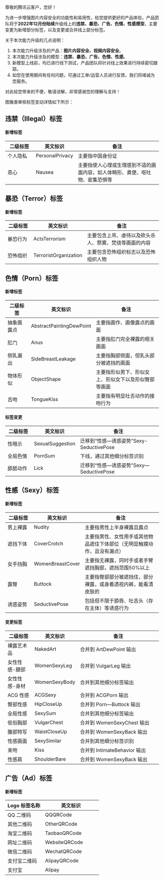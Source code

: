 尊敬的腾讯云客户，您好！ 

为进一步增强图片内容安全的功能性和易用性，给您提供更好的产品体验，产品团队将于**2022年12月份陆续**升级线上的**违禁、暴恐、广告、色情、性感模型**，主要变更为新增部分标签，以及变更或合并线上部分标签。

关于本次能力升级的几点说明：
1. 本次能力升级涉及的产品：**图片内容安全、视频内容安全**。
2. 本次能力升级涉及的模型：**违禁、暴恐、广告、色情、性感**。
3. 新模型上线前，均已进行线下测试，产品团队将针对线上效果进行持续密切跟踪。
4. 如您在使用期间有任何问题，可通过工单/运营人员进行反馈，我们将竭诚为您服务。

       
对此给您带来的不便，敬请谅解，非常感谢您的理解与支持！

图像类审核标签变动详情如下所示：


## 违禁（Illegal）标签
#### 新增标签
<table>
<thead>
<tr>
<th width="20%">二级标签</th>
<th width="20%">英文标识</th>
<th width="60%">备注</th>
</tr>
</thead>
<tbody><tr>
<td>个人隐私</td>
<td>PersonalPrivacy</td>
<td>主要指中国身份证</td>
</tr>
<tr>
<td>恶心</td>
<td>Nausea</td>
<td>主要指使人心理或生理感到不适的画面内容，如人体畸形、粪便、呕吐物、密集恐惧等</td>
</tr>
</tbody></table>

## 暴恐（Terror）标签
#### 新增标签
<table>
<thead>
<tr>
<th width="20%">二级标签</th>
<th width="20%">英文标识</th>
<th width="60%">备注</th>
</tr>
</thead>
<tbody><tr>
<td>暴恐行为</td>
<td>ActsTerrorism</td>
<td>主要包含上吊、虐待以及砍头杀人、祭奠、焚烧等画面的内容</td>
</tr>
<tr>
<td>恐怖组织</td>
<td>TerroristOrganization</td>
<td>主要包含恐怖组织标志以及恐怖组织人物</td>
</tr>
</tbody></table>

## 色情（Porn）标签
#### 新增标签
<table>
<thead>
<tr>
<th width="20%">二级标签</th>
<th width="20%">英文标识</th>
<th width="60%">备注</th>
</tr>
</thead>
<tbody><tr>
<td>抽象画露点</td>
<td>AbstractPaintingDewPoint</td>
<td>主要指画作、画像露点的画面</td>
</tr>
<tr>
<td>肛门</td>
<td>Anus</td>
<td>主要指肛门完全裸露的相关画面</td>
</tr>
<tr>
<td>侧乳漏出</td>
<td>SideBreastLeakage</td>
<td>主要指胸部侧面，但乳头部分被遮挡的画面</td>
</tr>
<tr>
<td>物体形似</td>
<td>ObjectShape</td>
<td>主要指形似男下、形似女上、形似女下以及形似臀部等画面</td>
</tr>
<tr>
<td>舌吻</td>
<td>TongueKiss</td>
<td>主要指有明显吐舌动作的接吻行为</td>
</tr>
</tbody></table>

#### 标签变更
<table>
<thead>
<tr>
<th width="20%">二级标签</th>
<th width="20%">英文标识</th>
<th width="60%">备注</th>
</tr>
</thead>
<tbody><tr>
<td>性暗示</td>
<td>SexualSuggestion</td>
<td>迁移到“性感—诱惑姿势”Sexy-SeductivePose</td>
</tr>
<tr>
<td>全局色情</td>
<td>PornSum</td>
<td>下线，通过其他细分标签识别</td>
</tr>
<tr>
<td>舔舐动作</td>
<td>Lick</td>
<td>迁移到“性感—诱惑姿势”Sexy—SeductivePose</td>
</tr>
</tbody></table>

## 性感（Sexy）标签
#### 新增标签
<table>
<thead>
<tr>
<th width="20%">二级标签</th>
<th width="20%">英文标识</th>
<th width="60%">备注</th>
</tr>
</thead>
<tbody><tr>
<td>男上裸露</td>
<td>Nudity</td>
<td>主要指男性上半身裸露且露点</td>
</tr>
<tr>
<td>遮挡下体</td>
<td>CoverCrotch</td>
<td>主要指男性、女性用手或其他物品遮住下体部位（无明显触摸动作，且没有漏点）</td>
</tr>
<tr>
<td>女手挡胸</td>
<td>WomenBreastCover</td>
<td>主要指无裸露，同时手或者手臂遮挡胸部，遮挡范围50%以上</td>
</tr>
<tr>
<td>露臀</td>
<td>Buttock</td>
<td>主要指臀部部分被遮挡住，部分裸露，或身着透视内裤，能看清皮肤的</td>
</tr>
<tr>
<td>诱惑姿势</td>
<td>SeductivePose</td>
<td>包括但不限于舔唇、吐舌头（存在主体）等诱惑行为</td>
</tr>
</tbody></table>

#### 变更标签
<table>
<thead>
<tr>
<th width="20%">二级标签</th>
<th width="20%">英文标识</th>
<th width="60%">备注</th>
</tr>
</thead>
<tbody><tr>
<td>裸露艺术品</td>
<td>NakedArt</td>
<td>合并到 ArtDewPoint 输出</td>
</tr>
<tr>
<td>女性性感-腿部</td>
<td>WomenSexyLeg</td>
<td>合并到 VulgarLeg 输出</td>
</tr>
<tr>
<td>女性性感-身材</td>
<td>WomenSexyBody</td>
<td>合并到其他细分标签输出</td>
</tr>
<tr>
<td>ACG 性感</td>
<td>ACGSexy</td>
<td>合并到 ACGPorn 输出</td>
</tr>
<tr>
<td>臀部性感</td>
<td>HipCloseUp</td>
<td>合并到 Porn—Buttock 输出</td>
</tr>
<tr>
<td>全局性感</td>
<td>SexySum</td>
<td>合并到其他细分标签输出</td>
</tr>
<tr>
<td>低俗胸部</td>
<td>VulgarChest</td>
<td>合并到 WomenSexyChest 输出</td>
</tr>
<tr>
<td>腹部特写</td>
<td>WaistCloseUp</td>
<td>合并到 WomenSexyBack 输出</td>
</tr>
<tr>
<td>性感画面</td>
<td>SexySimilar</td>
<td>合并到其他细分标签识别</td>
</tr>
<tr>
<td>亲吻</td>
<td>Kiss</td>
<td>合并到 IntimateBehavior 输出</td>
</tr>
<tr>
<td>性感肩</td>
<td>ShoulderBare</td>
<td>合并到 WomenSexyBack 输出</td>
</tr>
</tbody></table>

## 广告（Ad）标签

#### 新增标签
<table>
<thead>
<tr>
<th width="40%">Logo 标签名称</th>
<th width="60%">英文标识</th>
</tr>
</thead>
<tbody><tr>
<td>QQ 二维码</td>
<td>QQQRCode</td>
</tr>
<tr>
<td>其他二维码</td>
<td>OtherQRCode</td>
</tr>
<tr>
<td>淘宝二维码</td>
<td>TaobaoQRCode</td>
</tr>
<tr>
<td>网址二维码</td>
<td>WebsiteQRCode</td>
</tr>
<tr>
<td>微信二维码</td>
<td>WechatQRCode</td>
</tr>
<tr>
<td>支付宝二维码</td>
<td>AlipayQRCode</td>
</tr>
<tr>
<td>支付宝</td>
<td>Alipay</td>
</tr>
</tbody></table>

